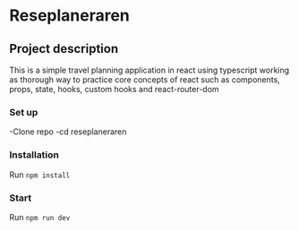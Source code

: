 # Reseplaneraren

## Project description

This is a simple travel planning application in react using typescript working as
thorough way to practice core concepts of react such as components, props, state, hooks, custom hooks and react-router-dom

### Set up

-Clone repo
-cd reseplaneraren

### Installation

Run `npm install`

### Start

Run `npm run dev`
